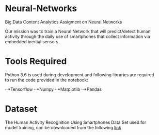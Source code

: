 # Neural-Networks
Big Data Content Analytics Assigment on Neural Networks

Our mission was to train a Neural Network that will predict/detect human activity through the daily use of smartphones that collect information via embedded inertial sensors.

# Tools Required
Python 3.6 is used during development and following libraries are required to run the code provided in the notebook:

⋅⋅*Tensorflow
⋅⋅*Numpy
⋅⋅*Matplotlib
⋅⋅*Pandas

# Dataset
The Human Activity Recognition Using Smartphones Data Set  used for model training, can be downloaded from the following [link](https://archive.ics.uci.edu/ml/datasets/human+activity+recognition+using+smartphones#)


